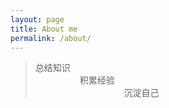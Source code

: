 ```yaml
---
layout: page
title: About me
permalink: /about/
---
```

> 总结知识
> <br>
> &nbsp;&nbsp;&nbsp;&nbsp;&nbsp;&nbsp;&nbsp;&nbsp;&nbsp;&nbsp;&nbsp;&nbsp;&nbsp;&nbsp;&nbsp;&nbsp;&nbsp;&nbsp;积累经验
> <br>
> &nbsp;&nbsp;&nbsp;&nbsp;&nbsp;&nbsp;&nbsp;&nbsp;&nbsp;&nbsp;&nbsp;&nbsp;&nbsp;&nbsp;&nbsp;&nbsp;&nbsp;&nbsp;&nbsp;&nbsp;&nbsp;&nbsp;&nbsp;&nbsp;&nbsp;&nbsp;&nbsp;&nbsp;&nbsp;&nbsp;&nbsp;&nbsp;&nbsp;&nbsp;&nbsp;&nbsp;沉淀自己


